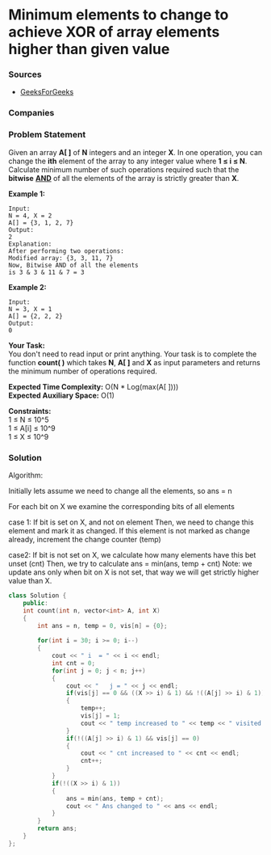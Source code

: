 # Minimum elements to change to achieve XOR of array elements higher than given value

### Sources

* [GeeksForGeeks](https://practice.geeksforgeeks.org/problems/7ba682ec660335b1627f2183f63bd2c8a37391ec/1#)

### Companies



### Problem Statement

Given an array **A\[ ]** of **N** integers and an integer **X**. In one operation, you can change the **ith** element of the array to any integer value where **1 ≤ i ≤ N**. Calculate minimum number of such operations required such that the **bitwise** [**AND**](https://en.wikipedia.org/wiki/Bitwise\_operation#AND) of all the elements of the array is strictly greater than **X**.

**Example 1:**

```
Input:
N = 4, X = 2
A[] = {3, 1, 2, 7}
Output: 
2
Explanation: 
After performing two operations:
Modified array: {3, 3, 11, 7} 
Now, Bitwise AND of all the elements
is 3 & 3 & 11 & 7 = 3 
```

**Example 2:**

```
Input:
N = 3, X = 1
A[] = {2, 2, 2}
Output: 
0
```

**Your Task:**\
You don't need to read input or print anything. Your task is to complete the function **count( )** which takes **N**, **A\[ ]** and **X** as input parameters and returns the minimum number of operations required.

**Expected Time Complexity:** O(N \* Log(max(A\[ ])))\
**Expected Auxiliary Space:** O(1)

**Constraints:**\
1 ≤ N ≤ 10^5\
1 ≤ A\[i] ≤ 10^9\
1 ≤ X ≤ 10^9

### Solution

Algorithm:

Initially lets assume we need to change all the elements, so ans = n

For each bit on X we examine the corresponding bits of all elements

case 1: If bit is set on X, and not on element Then, we need to change this element and mark it as changed. If this element is not marked as change already, increment the change counter (temp)

case2: If bit is not set on X, we calculate how many elements have this bet unset (cnt) Then, we try to calculate ans = min(ans, temp + cnt) Note: we update ans only when bit on X is not set, that way we will get strictly higher value than X.

```cpp
class Solution {
    public:
    int count(int n, vector<int> A, int X)
    {
        int ans = n, temp = 0, vis[n] = {0};
        
        for(int i = 30; i >= 0; i--)
        {
            cout << " i  = " << i << endl;
            int cnt = 0;
            for(int j = 0; j < n; j++)
            {
                cout << "   j = " << j << endl;
                if(vis[j] == 0 && ((X >> i) & 1) && !((A[j] >> i) & 1))
                {
                    temp++;
                    vis[j] = 1;
                    cout << " temp increased to " << temp << " visited set for " << j << endl;
                }
                if(!((A[j] >> i) & 1) && vis[j] == 0)
                {
                    cout << " cnt increased to " << cnt << endl;
                    cnt++;
                }
            }
            if(!((X >> i) & 1))
            {
                ans = min(ans, temp + cnt);
                cout << " Ans changed to " << ans << endl;
            }
        }
        return ans;
    }
};
```
